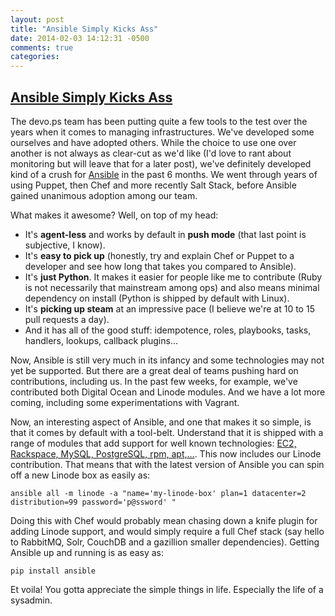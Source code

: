```yaml
---
layout: post
title: "Ansible Simply Kicks Ass"
date: 2014-02-03 14:12:31 -0500
comments: true
categories: 
---
```

## [Ansible Simply Kicks Ass](/blog/2013/07/03/ansible-simply-kicks-ass.html)

The devo.ps team has been putting quite a few tools to the test over the years when it comes to managing infrastructures. We've developed some ourselves and have adopted others. While the choice to use one over another is not always as clear-cut as we'd like (I'd love to rant about monitoring but will leave that for a later post), we've definitely developed kind of a crush for [Ansible](https://github.com/ansible/ansible) in the past 6 months. We went through years of using Puppet, then Chef and more recently Salt Stack, before Ansible gained unanimous adoption among our team.

What makes it awesome? Well, on top of my head:

  * It's **agent-less** and works by default in **push mode** (that last point is subjective, I know).
  * It's **easy to pick up** (honestly, try and explain Chef or Puppet to a developer and see how long that takes you compared to Ansible).
  * It's **just Python**. It makes it easier for people like me to contribute (Ruby is not necessarily that mainstream among ops) and also means minimal dependency on install (Python is shipped by default with Linux).
  * It's **picking up steam** at an impressive pace (I believe we're at 10 to 15 pull requests a day).
  * And it has all of the good stuff: idempotence, roles, playbooks, tasks, handlers, lookups, callback plugins…

Now, Ansible is still very much in its infancy and some technologies may not yet be supported. But there are a great deal of teams pushing hard on contributions, including us. In the past few weeks, for example, we've
contributed both Digital Ocean and Linode modules. And we have a lot more coming, including some experimentations with Vagrant.

Now, an interesting aspect of Ansible, and one that makes it so simple, is that it comes by default with a tool-belt. Understand that it is shipped with a range of modules that add support for well known technologies: [EC2,
Rackspace, MySQL, PostgreSQL, rpm, apt,…](http://www.ansibleworks.com/docs/modules.html). This now includes our
Linode contribution. That means that with the latest version of Ansible you can spin off a new Linode box as easily as:

    
    ansible all -m linode -a "name='my-linode-box' plan=1 datacenter=2 distribution=99 password='p@ssword' "

Doing this with Chef would probably mean chasing down a knife plugin for adding Linode support, and would simply require a full Chef stack (say hello to RabbitMQ, Solr, CouchDB and a gazillion smaller dependencies). Getting
Ansible up and running is as easy as: 

    
    pip install ansible

Et voila! You gotta appreciate the simple things in life. Especially the life of a sysadmin.